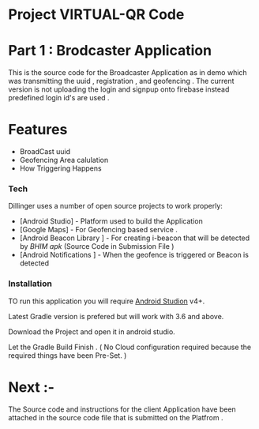 
# Project VIRTUAL-QR Code 

#  Part 1 : Brodcaster Application 

This is the source code for the Broadcaster Application as in demo which was transmitting the uuid , registration , and geofencing .
The current version is not uploading the login and signpup onto firebase instead predefined login id's are used .

# Features
  - BroadCast uuid 
  - Geofencing Area calulation 
  - How Triggering Happens 


### Tech

Dillinger uses a number of open source projects to work properly:

* [Android Studio] - Platform used to build the Application 
* [Google Maps] - For Geofencing based service .
* [Android Beacon Library ] - For creating i-beacon that will be detected by *BHIM apk* (Source Code in Submission File )
* [Android Notifications ] - When the geofence is triggered or Beacon is detected 




### Installation

TO run this application you will  require [Android Studion](https://developer.android.com/studio) v4+.

Latest Gradle version is prefered but will work with 3.6 and above.

Download the Project and open it in android studio.

Let the Gradle Build Finish .
( No Cloud configuration required because the required things have been Pre-Set. )

# Next :-

The Source code and instructions for the client Application have been attached in the source code file that is submitted on the Platfrom .

